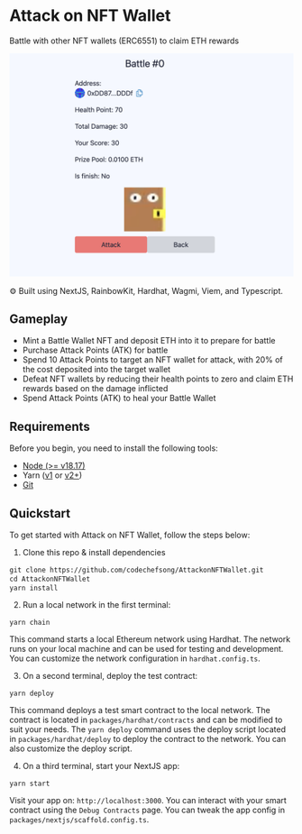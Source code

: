 # Attack on NFT Wallet
Battle with other NFT wallets (ERC6551) to claim ETH rewards

![Attack on NFT Wallet](./packages/nextjs/public/game.png)

⚙️ Built using NextJS, RainbowKit, Hardhat, Wagmi, Viem, and Typescript.

## Gameplay
- Mint a Battle Wallet NFT and deposit ETH into it to prepare for battle
- Purchase Attack Points (ATK) for battle</li>
- Spend 10 Attack Points to target an NFT wallet for attack, with 20% of the cost deposited into the target wallet
- Defeat NFT wallets by reducing their health points to zero and claim ETH rewards based on the damage inflicted
- Spend Attack Points (ATK) to heal your Battle Wallet

## Requirements

Before you begin, you need to install the following tools:

- [Node (>= v18.17)](https://nodejs.org/en/download/)
- Yarn ([v1](https://classic.yarnpkg.com/en/docs/install/) or [v2+](https://yarnpkg.com/getting-started/install))
- [Git](https://git-scm.com/downloads)

## Quickstart

To get started with Attack on NFT Wallet, follow the steps below:

1. Clone this repo & install dependencies

```
git clone https://github.com/codechefsong/AttackonNFTWallet.git
cd AttackonNFTWallet
yarn install
```

2. Run a local network in the first terminal:

```
yarn chain
```

This command starts a local Ethereum network using Hardhat. The network runs on your local machine and can be used for testing and development. You can customize the network configuration in `hardhat.config.ts`.

3. On a second terminal, deploy the test contract:

```
yarn deploy
```

This command deploys a test smart contract to the local network. The contract is located in `packages/hardhat/contracts` and can be modified to suit your needs. The `yarn deploy` command uses the deploy script located in `packages/hardhat/deploy` to deploy the contract to the network. You can also customize the deploy script.

4. On a third terminal, start your NextJS app:

```
yarn start
```

Visit your app on: `http://localhost:3000`. You can interact with your smart contract using the `Debug Contracts` page. You can tweak the app config in `packages/nextjs/scaffold.config.ts`.
